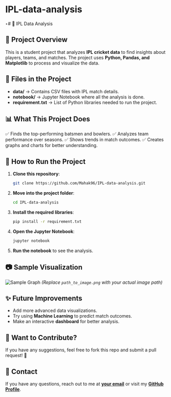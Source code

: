 ﻿# IPL-data-analysis
‣# 🏏 IPL Data Analysis

## 📌 Project Overview
This is a student project that analyzes **IPL cricket data** to find insights about players, teams, and matches. The project uses **Python, Pandas, and Matplotlib** to process and visualize the data.

## 📂 Files in the Project
- **data/** → Contains CSV files with IPL match details.
- **notebook/** → Jupyter Notebook where all the analysis is done.
- **requirement.txt** → List of Python libraries needed to run the project.

## 📊 What This Project Does
✅ Finds the top-performing batsmen and bowlers.
✅ Analyzes team performance over seasons.
✅ Shows trends in match outcomes.
✅ Creates graphs and charts for better understanding.

## 🚀 How to Run the Project
1. **Clone this repository**:
   ```sh
   git clone https://github.com/Mahak96/IPL-data-analysis.git
   ```
2. **Move into the project folder**:
   ```sh
   cd IPL-data-analysis
   ```
3. **Install the required libraries**:
   ```sh
   pip install -r requirement.txt
   ```
4. **Open the Jupyter Notebook**:
   ```sh
   jupyter notebook
   ```
5. **Run the notebook** to see the analysis.

## 📷 Sample Visualization
![Sample Graph](path_to_image.png)
*(Replace `path_to_image.png` with your actual image path)*

## ✨ Future Improvements
- Add more advanced data visualizations.
- Try using **Machine Learning** to predict match outcomes.
- Make an interactive **dashboard** for better analysis.

## 🤝 Want to Contribute?
If you have any suggestions, feel free to fork this repo and submit a pull request! 🎉

## 📧 Contact
If you have any questions, reach out to me at **[your email](mailto:your_email@example.com)** or visit my **[GitHub Profile](https://github.com/Mahak96/)**.
